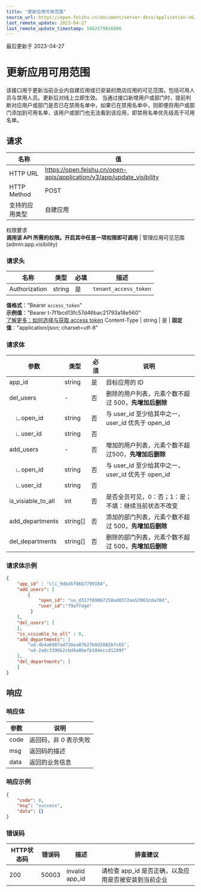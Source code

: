 ```yaml
---
title: "更新应用可用范围"
source_url: https://open.feishu.cn/document/server-docs/application-v6/admin/update-the-availability-of-an-app
last_remote_update: 2023-04-27
last_remote_update_timestamp: 1682579816000
---
```

最后更新于 2023-04-27

# 更新应用可用范围

该接口用于更新当前企业内自建应用或已安装的商店应用的可见范围，包括可用人员与禁用人员。更新后对线上立即生效。
当通过接口新增用户或部门时，提前判断对应用户或部门是否已在禁用名单中，如果已在禁用名单中，则即便将用户或部门添加到可用名单，该用户或部门也无法看到该应用，即禁用名单优先级高于可用名单。

## 请求
名称 | 值
---|---
HTTP URL | https://open.feishu.cn/open-apis/application/v3/app/update_visibility
HTTP Method | POST
支持的应用类型 | 自建应用
权限要求  
 **调用该 API 所需的权限。开启其中任意一项权限即可调用** | 管理应用可见范围(admin:app.visibility)

### 请求头

名称 | 类型 | 必填 | 描述
--- | --- | --- | ---
Authorization | string | 是 | `tenant_access_token`  
**值格式**："Bearer `access_token`"  
**示例值**："Bearer t-7f1bcd13fc57d46bac21793a18e560"  
 [了解更多：如何选择与获取 access token](https://open.feishu.cn/document/uAjLw4CM/ugTN1YjL4UTN24CO1UjN/trouble-shooting/how-to-choose-which-type-of-token-to-use)
Content-Type | string | 是 | **固定值**："application/json; charset=utf-8"

### 请求体
|参数|类型|必须|说明|
|--|-----|--|----|
|app_id|string|是|目标应用的 ID|
|del_users|-|否|删除的用户列表，元素个数不超过 500，**先增加后删除**|
|&emsp;∟open_id|string|否|与 user_id 至少给其中之一，user_id 优先于 open_id |
|&emsp;∟user_id|string|否||
|add_users|-|否|增加的用户列表，元素个数不超过500，**先增加后删除**|
|&emsp;∟open_id|string|否|与 user_id 至少给其中之一，user_id 优先于 open_id|
|&emsp;∟user_id|string|否||
|is_visiable_to_all|int|否|是否全员可见，0：否；1：是；不填：继续当前状态不改变|
|add_departments|string[]|否|添加的部门列表，元素个数不超过 500，**先增加后删除**|
|del_departments|string[]|否|删除的部门列表，元素个数不超过 500，**先增加后删除**|

### 请求体示例
```json
{
    "app_id" : "cli_9db45f86b7799104",
    "add_users": [
        {
            "open_id": "ou_d317f090b7258ad0372aa53963cda70d",
            "user_id":"79affdge"
         }
    ],
    "del_users": [
    ],
    "is_visiable_to_all" : 0,
    "add_departments": [
        "od-4b4a6907ad726ea07b27b0d2882b7c65",
        "od-2a0c3396b2cbd9a0befb104eccd1209f"
    ],
    "del_departments": [
    ]
}
```

## 响应
### 响应体
|参数|说明|
|--|--|
|code|返回码，非 0 表示失败|
|msg|返回码的描述|
|data|返回的业务信息|

### 响应示例
```json
{
    "code": 0,
    "msg": "success",
    "data": {}
}
```

### 错误码

HTTP状态码 | 错误码 | 描述 | 排查建议
--- | --- | --- | ---
200 | 50003 | invalid app_id | 请检查 app_id 是否正确，以及应用是否被安装到当前企业
